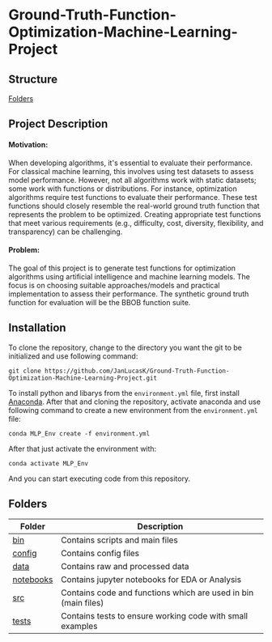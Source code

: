 # Ground-Truth-Function-Optimization-Machine-Learning-Project

## Structure

[Folders](#folders)

## Project Description

#### Motivation:
When developing algorithms, it's essential to evaluate their performance. For classical machine learning, this involves using test datasets to assess model performance. However, not all algorithms work with static datasets; some work with functions or distributions. For instance, optimization algorithms require test functions to evaluate their performance. These test functions should closely resemble the real-world ground truth function that represents the problem to be optimized. Creating appropriate test functions that meet various requirements (e.g., difficulty, cost, diversity, flexibility, and transparency) can be challenging.

#### Problem:
The goal of this project is to generate test functions for optimization algorithms using artificial intelligence and machine learning models. The focus is on choosing suitable approaches/models and practical implementation to assess their performance. The synthetic ground truth function for evaluation will be the BBOB function suite.

## Installation

To clone the repository, change to the directory you want the git to be initialized and use following command:

```
git clone https://github.com/JanLucasK/Ground-Truth-Function-Optimization-Machine-Learning-Project.git
```

To install python and libarys from the `environment.yml` file, first install [Anaconda](https://docs.anaconda.com/free/anaconda/install/index.html). After that and cloning the repository, activate anaconda and use following command to create a new environment from the `environment.yml` file:

```
conda MLP_Env create -f environment.yml
```

After that just activate the environment with:

```
conda activate MLP_Env
```

And you can start executing code from this repository.


## Folders

|Folder|Description|
|---|---|
|[bin](https://github.com/JanLucasK/Ground-Truth-Function-Optimization-Machine-Learning-Project/tree/main/bin)|Contains scripts and main files|
|[config](https://github.com/JanLucasK/Ground-Truth-Function-Optimization-Machine-Learning-Project/tree/main/config)|Contains config files|
|[data](https://github.com/JanLucasK/Ground-Truth-Function-Optimization-Machine-Learning-Project/tree/main/data)|Contains raw and processed data|
|[notebooks](https://github.com/JanLucasK/Ground-Truth-Function-Optimization-Machine-Learning-Project/tree/main/notebooks)|Contains jupyter notebooks for EDA or Analysis|
|[src](https://github.com/JanLucasK/Ground-Truth-Function-Optimization-Machine-Learning-Project/tree/main/src)|Contains code and functions which are used in bin (main files)|
|[tests](https://github.com/JanLucasK/Ground-Truth-Function-Optimization-Machine-Learning-Project/tree/main/tests)|Contains tests to ensure working code with small examples|
